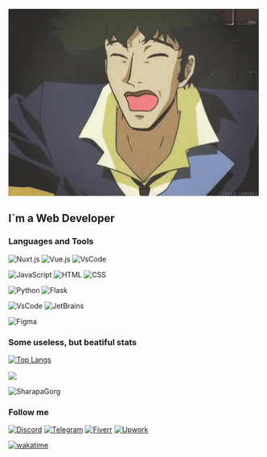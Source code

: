 ![Header](https://github.com/SharapaGorg/SharapaGorg/blob/main/assets/tenor.gif)

## I`m a Web Developer

### Languages and Tools
![Nuxt.js](https://img.shields.io/badge/-Nuxt.js-1e1e1e?style=for-the-badge&logo=nuxt.js)
![Vue.js](https://img.shields.io/badge/-Vue.js-1e1e1e?style=for-the-badge&logo=vue.js)
![VsCode](https://img.shields.io/badge/-TailwindCSS-1e1e1e?style=for-the-badge&logo=tailwindcss)

![JavaScript](https://img.shields.io/badge/-JavaScript-1e1e1e?style=for-the-badge&logo=javascript)
![HTML](https://img.shields.io/badge/-html5-1e1e1e?style=for-the-badge&logo=html5)
![CSS](https://img.shields.io/badge/-CSS-1e1e1e?style=for-the-badge&logo=css3)

![Python](https://img.shields.io/badge/-Python-1e1e1e?style=for-the-badge&logo=python)
![Flask](https://img.shields.io/badge/-Flask-1e1e1e?style=for-the-badge&logo=flask)

![VsCode](https://img.shields.io/badge/-VsCode-1e1e1e?style=for-the-badge&logo=visualstudiocode)
![JetBrains](https://img.shields.io/badge/-JetBrains_Editors-1e1e1e?style=for-the-badge&logo=jetbrains)

![Figma](https://img.shields.io/badge/-Figma-1e1e1e?style=for-the-badge&logo=figma)




### Some useless, but beatiful stats

[![Top Langs](https://github-readme-stats.vercel.app/api/top-langs/?username=sharapagorg&layout=compact&theme=codeSTACKr)](https://github.com/anuraghazra/github-readme-stats)


<a href="https://github.com/jgphilpott/github-readme-activity-graph">
    <picture>
        <source media="(prefers-color-scheme: dark)" srcset="https://github-readme-activity-graph.vercel.app/graph?username=SharapaGorg&theme=github-dark&area=true&hide_border=true&custom_title=Past%20Months%20Activity&color=ffffff&bg_color=0e1116">
        <img align="center" src="https://github-readme-activity-graph.vercel.app/graph?username=SharapaGorg&theme=github-light&area=true&hide_border=true&custom_title=Past%20Months%20Activity">
    </picture>
</a>

![SharapaGorg](https://moe-counter.glitch.me/get/@SharapaGorg?theme=rule34)

### Follow me

[//]: # ([![Discord]&#40;https://img.shields.io/badge/-Discord-c71585?style=for-the-badge&logo=discord&#41;]&#40;https://discord.gg/CGFFP2H&#41;)
[![Discord](https://img.shields.io/discord/484025467134017568?label=&style=for-the-badge&logo=discord&logoColor=fee300&color=09131b)](https://discord.gg/CGFFP2H)
[![Telegram](https://img.shields.io/badge/-Telegram-c71585?style=for-the-badge&logo=telegram&color=d8582c)](https://t.me/sharapagorg)
[![Fiverr](https://img.shields.io/badge/-Fiverr-c71585?style=for-the-badge&logo=fiverr&color=d8582c&logoColor=fee300)](https://www.fiverr.com/sharapagorg)
[![Upwork](https://img.shields.io/badge/-Upwork-c71585?style=for-the-badge&logo=upwork&color=09131b)](https://www.upwork.com/freelancers/~01bc79375d3457497e)

[![wakatime](https://wakatime.com/badge/user/b26427ce-0968-4325-aff9-7230f45dc200.svg)](https://wakatime.com/@b26427ce-0968-4325-aff9-7230f45dc200)
